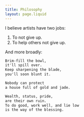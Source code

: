 ```yaml
---
title: Philosophy
layout: page.liquid
---
```


I believe artists have two jobs:

1. To not give up.
2. To help others not give up.

And more broadly:

```txt
Brim-fill the bowl,
it'll spill over.
Keep sharpening the blade,
you'll soon blunt it.

Nobody can protect
a house full of gold and jade.

Wealth, status, pride,
are their own ruin.
To do good, work well, and lie low
is the way of the blessing.
```
